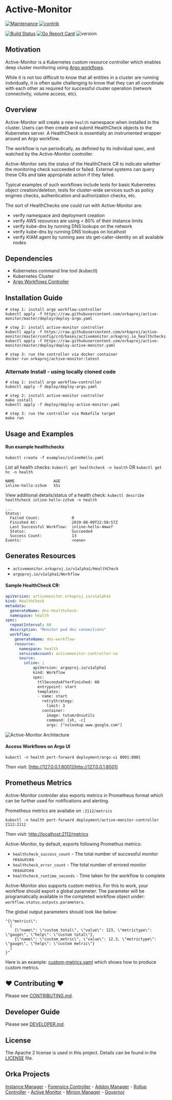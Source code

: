 # Active-Monitor

[![Maintenance](https://img.shields.io/badge/Maintained%3F-yes-green.svg)][GithubMaintainedUrl]
[![contrib](https://img.shields.io/badge/contributions-welcome-orange.svg)][GithubUrl]
<!--[![PR](https://img.shields.io/badge/PRs-welcome-brightgreen.svg)][GithubPrsUrl]-->
<!--[![slack](https://img.shields.io/badge/slack-join%20the%20conversation-ff69b4.svg)][SlackUrl]-->

[![Build Status][BuildStatusImg]][BuildMasterUrl]
[![Go Report Card][GoReportBadgeUrl]][GoReportMasterUrl]
![version](https://img.shields.io/badge/version-0.1.0-blue.svg?cacheSeconds=2592000)

## Motivation
Active-Monitor is a Kubernetes custom resource controller which enables deep cluster monitoring using [Argo workflows](https://github.com/argoproj/argo).

While it is not too difficult to know that all entities in a cluster are running indvidually, it is often quite challenging to know that they can all coordinate with each other as required for successful cluster operation (network connectivity, volume access, etc).

## Overview
Active-Monitor will create a new `health` namespace when installed in the cluster. Users can then create and submit HealthCheck objects to the Kubernetes server. A HealthCheck is essentially an instrumented wrapper around an Argo workflow.

The workflow is run periodically, as definied by its individual spec, and watched by the Active-Monitor controller.

Active-Monitor sets the status of the HealthCheck CR to indicate whether the monitoring check succeeded or failed. External systems can query these CRs and take appropriate action if they failed.

Typical examples of such workflows include tests for basic Kubernetes object creation/deletion, tests for cluster-wide services such as policy engines checks, authentication and authorization checks, etc.

The sort of HealthChecks one could run with Active-Monitor are:
- verify namespace and deployment creation
- verify AWS resources are using < 80% of their instance limits 
- verify kube-dns by running DNS lookups on the network
- verify kube-dns by running DNS lookups on localhost
- verify KIAM agent by running aws sts get-caller-identity on all available nodes

## Dependencies
* Kubernetes command line tool (kubectl)
* Kubernetes Cluster
* [Argo Workflows Controller](https://github.com/argoproj/argo)

## Installation Guide
```
# step 1: install argo workflow-controller
kubectl apply -f https://raw.githubusercontent.com/orkaproj/active-monitor/master/deploy/deploy-argo.yaml

# step 2: install active-monitor controller
kubectl apply -f https://raw.githubusercontent.com/orkaproj/active-monitor/master/config/crd/bases/activemonitor.orkaproj.io_healthchecks.yaml
kubectl apply -f https://raw.githubusercontent.com/orkaproj/active-monitor/master/deploy/deploy-active-monitor.yaml

# step 3: run the controller via docker container
docker run orkaproj/active-monitor:latest
```

### Alternate Install - using locally cloned code
```
# step 1: install argo workflow-controller
kubectl apply -f deploy/deploy-argo.yaml

# step 2: install active-monitor controller
make install
kubectl apply -f deploy/deploy-active-monitor.yaml

# step 3: run the controller via Makefile target
make run
```

## Usage and Examples
#### Run example healthchecks
```
kubectl create -f examples/inlineHello.yaml
```

List all health checks:
`kubectl get healthcheck -n health` OR `kubectl get hc -n health`
```
NAME                 AGE
inline-hello-zz5vm   55s
```

View additional details/status of a health check:
`kubectl describe healthcheck inline-hello-zz5vm -n health`
```
...
Status:
  Failed Count:              0
  Finished At:               2019-08-09T22:50:57Z
  Last Successful Workflow:  inline-hello-4mwxf
  Status:                    Succeeded
  Success Count:             13
Events:                      <none>
```

## Generates Resources
* `activemonitor.orkaproj.io/v1alpha1/HealthCheck`
* `argoproj.io/v1alpha1/Workflow`

#### Sample HealthCheck CR:
```yaml
apiVersion: activemonitor.orkaproj.io/v1alpha1
kind: HealthCheck
metadata:
  generateName: dns-healthcheck-
  namespace: health
spec:
  repeatInterval: 60
  description: "Monitor pod dns connections"
  workflow:
    generateName: dns-workflow-
    resource:
      namespace: health
      serviceAccount: activemonitor-controller-sa
      source:
        inline: |
            apiVersion: argoproj.io/v1alpha1
            kind: Workflow
            spec:
              ttlSecondsAfterFinished: 60
              entrypoint: start
              templates:
              - name: start
                retryStrategy:
                  limit: 3
                container: 
                  image: tutum/dnsutils
                  command: [sh, -c]
                  args: ["nslookup www.google.com"]
```
![Active-Monitor Architecture](./images/monitoring-example.png)<!-- .element height="50%" width="50%" -->

#### Access Workflows on Argo UI
```
kubectl -n health port-forward deployment/argo-ui 8001:8001
```

Then visit: [http://127.0.0.1:8001](http://127.0.0.1:8001)

## Prometheus Metrics

Active-Monitor controller also exports metrics in Prometheus format which can be further used for notifications and alerting.

Prometheus metrics are availabe on `:2112/metrics`
```
kubectl -n health port-forward deployment/active-monitor-controller 2112:2112
```
Then visit: [http://localhost:2112/metrics](http://localhost:2112/metrics)

Active-Monitor, by default, exports following Promethus metrics:

- `healthcheck_success_count` - The total number of successful monitor resources
- `healthcheck_error_count` - The total number of errored monitor resources
- `healthcheck_runtime_seconds` - Time taken for the workflow to complete

Active-Monitor also supports custom metrics. For this to work, your workflow should export a global parameter. The parameter will be programatically available in the completed workflow object under: `workflow.status.outputs.parameters`.

The global output parameters should look like below:
```
"{\"metrics\":
  [
    {\"name\": \"custom_total\", \"value\": 123, \"metrictype\": \"gauge\", \"help\": \"custom total\"},
    {\"name\": \"custom_metric\", \"value\": 12.3, \"metrictype\": \"gauge\", \"help\": \"custom metric\"}
  ]
}"
```

Here is an example: [custom-metrics.yaml](./examples/custom-metrics.yaml) which shows how to produce custom metrics.

## ❤ Contributing ❤

Please see [CONTRIBUTING.md](.github/CONTRIBUTING.md).

## Developer Guide

Please see [DEVELOPER.md](.github/DEVELOPER.md).

## License
The Apache 2 license is used in this project. Details can be found in the [LICENSE](./LICENSE) file.

## Orka Projects
[Instance Manager][InstanceManagerUrl] -
[Forensics Controller][ForensicsControllerUrl] -
[Addon Manager][AddonManagerUrl] -
[Rollup Controller][RollupControllerUrl] -
[Active Monitor][ActiveMonitorControllerUrl] -
[Minion Manager][MinionManagerUrl] -
[Governor][GovernorUrl]

<!-- URLs -->
[InstanceManagerUrl]: https://github.com/orkaproj/instance-manager
[ForensicsControllerUrl]: https://github.com/orkaproj/kube-forensics
[AddonManagerUrl]: https://github.com/orkaproj/addon-manager
[RollupControllerUrl]: https://github.com/orkaproj/rollup
[ActiveMonitorControllerUrl]: https://github.com/orkaproj/active-monitor
[MinionManagerUrl]: https://github.com/orkaproj/minion-mgr
[GovernorUrl]: https://github.com/orkaproj/governor

[GithubMaintainedUrl]: https://github.com/orkaproj/active-monitor/graphs/commit-activity
[GithubPrsUrl]: https://github.com/orkaproj/active-monitor/pulls
[GithubUrl]: https://github.com/orkaproj/active-monitor/
[SlackUrl]: https://orkaproj.slack.com/messages/??

[BuildStatusImg]: https://travis-ci.org/orkaproj/active-monitor.svg?branch=master
[BuildMasterUrl]: https://travis-ci.org/orkaproj/active-monitor

[GoReportBadgeUrl]: https://goreportcard.com/badge/github.com/orkaproj/active-monitor
[GoReportMasterUrl]: https://goreportcard.com/report/github.com/orkaproj/active-monitor
